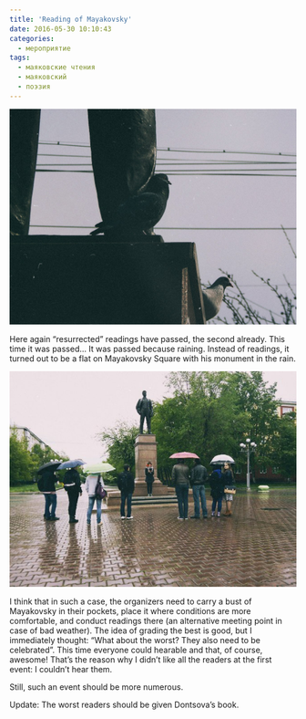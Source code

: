```yaml
---
title: 'Reading of Mayakovsky'
date: 2016-05-30 10:10:43
categories:
  - мероприятие
tags:
  - маяковские чтения
  - маяковский
  - поэзия
---
```


![1](C2qeZqfnoco.jpg)

Here again “resurrected” readings have passed, the second already. This time it was passed… It was
passed because raining. Instead of readings, it turned out to be a flat on Mayakovsky Square with
his monument in the rain.

![2](Xjw762gOpyQ.jpg)

I think that in such a case, the organizers need to carry a bust of Mayakovsky in their pockets,
place it where conditions are more comfortable, and conduct readings there (an alternative meeting
point in case of bad weather). The idea of grading the best is good, but I immediately thought:
“What about the worst? They also need to be celebrated”. This time everyone could hearable and that,
of course, awesome! That’s the reason why I didn’t like all the readers at the first event: I
couldn’t hear them.

Still, such an event should be more numerous.

Update: The worst readers should be given Dontsova’s book.
